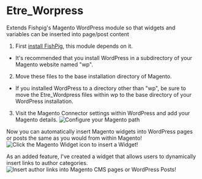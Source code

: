 # Etre_Worpress
Extends Fishpig's Magento WordPress module so that widgets and variables can be inserted into page/post content

1. First [install FishPig](http://fishpig.co.uk/magento/extensions/installation-guide/), this module depends on it.
  - It's recommended that you install WordPress in a subdirectory of your Magento website named "wp".
2. Move these files to the base installation directory of Magento.
  - If you installed WordPress to a directory other than "wp", be sure to move the Etre_Wordpress files within wp to the base directory of your WordPress installation.
3. Visit the Magento Connector settings within WordPress and add your Magento details.
 ![Configure your Magento path](https://i.imgur.com/bKl0U1n.jpg "Configure your Magento path")

Now you can automatically insert Magento widgets into WordPress pages or posts the same as you would from within Magento!
 ![Click the Magento Widget icon to insert a Widget!](https://i.imgur.com/Hz90F21.jpg "Click the Magento Widget icon to insert a Widget!")

As an added feature, I've created a widget that allows users to dynamically insert links to author categories.
 ![Insert author links into Magento CMS pages or WordPress Posts!](https://i.imgur.com/Aosb381.jpg "Insert author links into Magento CMS pages or WordPress Posts")


